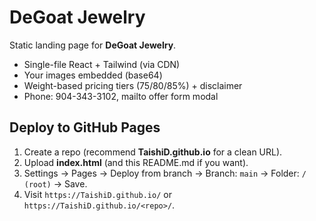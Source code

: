 # DeGoat Jewelry

Static landing page for **DeGoat Jewelry**.

- Single-file React + Tailwind (via CDN)
- Your images embedded (base64)
- Weight-based pricing tiers (75/80/85%) + disclaimer
- Phone: 904-343-3102, mailto offer form modal

## Deploy to GitHub Pages

1. Create a repo (recommend **TaishiD.github.io** for a clean URL).
2. Upload **index.html** (and this README.md if you want).
3. Settings → Pages → Deploy from branch → Branch: `main` → Folder: `/ (root)` → Save.
4. Visit `https://TaishiD.github.io/` or `https://TaishiD.github.io/<repo>/`.

